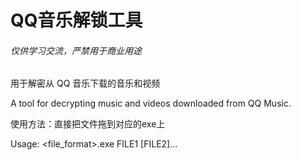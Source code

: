 # QQ音乐解锁工具

###### 仅供学习交流，严禁用于商业用途

用于解密从 QQ 音乐下载的音乐和视频

A tool for decrypting music and videos downloaded from QQ Music.

使用方法：直接把文件拖到对应的exe上

Usage: <file_format>.exe FILE1 [FILE2]...
